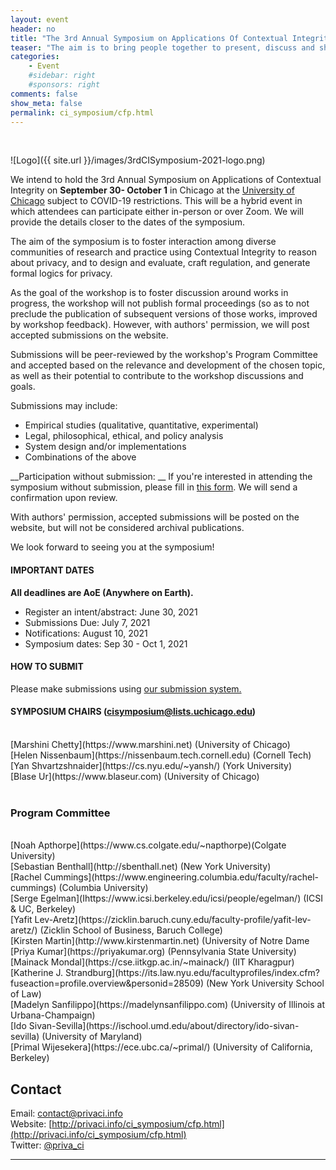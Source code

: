 ```yaml
---
layout: event
header: no
title: "The 3rd Annual Symposium on Applications Of Contextual Integrity"
teaser: "The aim is to bring people together to present, discuss and share ideas based on ongoing and completed projects drawing on CI as their underlying conception of privacy."
categories:
    - Event
    #sidebar: right
    #sponsors: right
comments: false
show_meta: false
permalink: ci_symposium/cfp.html
---
```

<br/>

![Logo]({{ site.url }}/images/3rdCISymposium-2021-logo.png)

 We intend to hold the 3rd Annual Symposium on Applications of Contextual
 Integrity on <b>September 30- October 1</b> in Chicago at the [University of
 Chicago](https://www.uchicago.edu) subject to COVID-19 restrictions. This will
 be a hybrid event in which attendees can participate either in-person or over
 Zoom. We will provide the details closer to the dates of the
 symposium.

The aim of the symposium is to foster interaction among diverse communities of research and practice using Contextual Integrity to reason about privacy, and to design and evaluate, craft regulation, and generate formal logics for privacy.

As the goal of the workshop is to foster discussion around works in progress, the workshop will not publish formal proceedings (so as to not preclude the publication of subsequent versions of those works, improved by workshop feedback). However, with authors' permission, we will post accepted submissions on the website.


Submissions will be peer-reviewed by the workshop's Program Committee and accepted based on the relevance and development of the chosen topic, as well as their potential to contribute to the workshop discussions and goals.

Submissions may include:

* Empirical studies (qualitative, quantitative, experimental)
* Legal, philosophical, ethical, and policy analysis
* System design and/or implementations
* Combinations of the above

__Participation without submission: __ If you're interested in attending the
symposium without submission, please fill in [this form](https://forms.gle/ZLDPZib3L71vt38ZA). We will send a confirmation upon review.

 With authors' permission, accepted submissions will be posted on the website, but will not be considered archival publications.

 We look forward to seeing you at the symposium!

#### IMPORTANT DATES

__All deadlines are AoE (Anywhere on Earth).__

* Register an intent/abstract: June 30, 2021
* Submissions Due: July 7, 2021
* Notifications: August 10, 2021
* Symposium dates: Sep 30 - Oct 1, 2021

#### HOW TO SUBMIT

Please make submissions using [our submission system.](https://cisymposium.cs.uchicago.edu)

#### SYMPOSIUM CHAIRS ([cisymposium@lists.uchicago.edu](mailto:cisymposium@lists.uchicago.edu"))
<br/>
[Marshini Chetty](https://www.marshini.net) (University of Chicago) <br/>
[Helen Nissenbaum](https://nissenbaum.tech.cornell.edu) (Cornell Tech) <br/>
[Yan Shvartzshnaider](https://cs.nyu.edu/~yansh/) (York University) <br/>
[Blase Ur](https://www.blaseur.com) (University of Chicago) <br/>
<br/>

### Program Committee

<br/>
[Noah Apthorpe](https://www.cs.colgate.edu/~napthorpe)(Colgate University)<br/>
[Sebastian Benthall](http://sbenthall.net) (New York University) <br/>
[Rachel Cummings](https://www.engineering.columbia.edu/faculty/rachel-cummings)
(Columbia University) <br/>
<!-- [Louise Barkhuus](http://www.barkhu.us) (The IT University of Copenhagen)<br/>
[Anupam Datta](https://csd.cs.cmu.edu/people/faculty/anupam-datta) (CMU)  <br/>
-->
[Serge Egelman](Ihttps://www.icsi.berkeley.edu/icsi/people/egelman/) (ICSI & UC, Berkeley)
<!--[Seda Guerses](https://www.tudelft.nl/en/tpm/about-the-faculty/departments/multi-actor-systems/people/associate-professors/dr-fs-seda-gurses/) (TU Delft)<br/>
[Jake
Goldenfein](https://docs.wixstatic.com/ugd/36ef64_ff5b5cf69c4c43baa3109590e9c23963.pdf)
(Cornell Tech)-->    <br />
[Yafit Lev-Aretz](https://zicklin.baruch.cuny.edu/faculty-profile/yafit-lev-aretz/) (Zicklin School of Business, Baruch College)<br/>
<!--[Darakhshan
Mir](https://www.bucknell.edu/academics/engineering-college-of/academic-departments/computer-science/faculty-and-staff/darakhshan-mir)
(Bucknell University)<br/> -->
[Kirsten Martin](http://www.kirstenmartin.net) (<nobr>University of Notre Dame</nobr><br />
[Priya Kumar](https://priyakumar.org) (Pennsylvania State University)<br />
[Mainack Mondal](https://cse.iitkgp.ac.in/~mainack/) (IIT Kharagpur)<br />
<!-- [Xinru Page](https://faculty.bentley.edu/details.asp?uname=xpage) (Bentley
University) <br/>-->
[Katherine J. Strandburg](https://its.law.nyu.edu/facultyprofiles/index.cfm?fuseaction=profile.overview&personid=28509) (New York University School of Law)<br/>
[Madelyn Sanfilippo](https://madelynsanfilippo.com) (University of Illinois at Urbana-Champaign)<br/>
[Ido Sivan-Sevilla](https://ischool.umd.edu/about/directory/ido-sivan-sevilla)
(University of Maryland) <br/>
[Primal Wijesekera](https://ece.ubc.ca/~primal/) (University of California, Berkeley)<br/>
<!-- [Luke Stark](https://starkcontrast.co) (Microsoft Research)<br/>
[Andrew Selbst](http://andrewselbst.com) (Data & Society)<br/>
[Eran Toch](http://toch.tau.ac.il/) (Tel Aviv University)<br/>
[Pamela Wisniewski](http://www.pamspam.com) (University of Central
Florida)
<br/>  -->   

## Contact

Email: [contact@privaci.info](mailto:contact@privaci.info)
<br/>
Website: [http://privaci.info/ci_symposium/cfp.html](http://privaci.info/ci_symposium/cfp.html)<br/>
Twitter: [@priva_ci](https://twitter.com/priva_ci)





<hr/>
